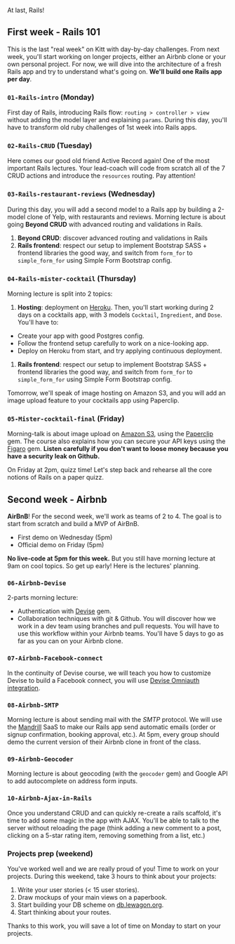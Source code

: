 At last, Rails!

## First week - Rails 101

This is the last "real week" on Kitt with day-by-day challenges. From next week, you'll start working on longer projects, either an Airbnb clone or your own personal project. For now, we will dive into the architecture of a fresh Rails app and try to understand what's going on. **We'll build one Rails app per day**.

### `01-Rails-intro` (Monday)

First day of Rails, introducing Rails flow: `routing > controller > view` without adding the model layer and explaining `params`. During this day, you'll have to transform old ruby challenges of 1st week into Rails apps.

### `02-Rails-CRUD` (Tuesday)

Here comes our good old friend Active Record again! One of the most important Rails lectures. Your lead-coach will code from scratch all of the 7 CRUD actions and introduce the `resources` routing. Pay attention!

### `03-Rails-restaurant-reviews` (Wednesday)

During this day, you will add a second model to a Rails app by building a 2-model clone of Yelp, with restaurants and reviews. Morning lecture is about going **Beyond CRUD** with advanced routing and validations in Rails.

1. **Beyond CRUD**: discover advanced routing and validations in Rails
1. **Rails frontend**: respect our setup to implement Bootstrap SASS + frontend libraries the good way, and switch from `form_for` to `simple_form_for` using Simple Form Bootstrap config.

### `04-Rails-mister-cocktail` (Thursday)

Morning lecture is split into 2 topics:

1. **Hosting**: deployment on [Heroku](http://heroku.com/). Then, you'll start working during 2 days on a cocktails app, with 3 models `Cocktail`, `Ingredient`, and `Dose`. You'll have to:
- Create your app with good Postgres config.
- Follow the frontend setup carefully to work on a nice-looking app.
- Deploy on Heroku from start, and try applying continuous deployment.

1. **Rails frontend**: respect our setup to implement Bootstrap SASS + frontend libraries the good way, and switch from `form_for` to `simple_form_for` using Simple Form Bootstrap config.

Tomorrow, we'll speak of image hosting on Amazon S3, and you will add an image upload feature to your cocktails app using Paperclip.

### `05-Mister-cocktail-final` (Friday)

Morning-talk is about image upload on [Amazon S3](https://aws.amazon.com/s3/), using the [Paperclip](https://github.com/thoughtbot/paperclip) gem. The course also explains how you can secure your API keys using the [Figaro](https://github.com/laserlemon/figaro) gem. **Listen carefully if you don't want to loose money because you have a security leak on Github.**

On Friday at 2pm, quizz time! Let's step back and rehearse all the core notions of Rails on a paper quizz.

## Second week - Airbnb

**AirBnB**! For the second week, we'll work as teams of 2 to 4. The goal is to start from scratch and build a MVP of AirBnB.

- First demo on Wednesday (5pm)
- Official demo on Friday (5pm)

**No live-code at 5pm for this week.** But you still have morning lecture at 9am on cool topics. So get up early! Here is the lectures' planning.

### `06-Airbnb-Devise`

2-parts morning lecture:

- Authentication with [Devise](https://github.com/plataformatec/devise) gem.
- Collaboration techniques with git & Github. You will discover how we work in a dev team using branches and pull requests. You will have to use this workflow within your Airbnb teams. You'll have 5 days to go as far as you can on your Airbnb clone.

### `07-Airbnb-Facebook-connect`

In the continuity of Devise course, we will teach you how to customize Devise to build a Facebook connect, you will use [Devise Omniauth integration](https://github.com/plataformatec/devise/wiki/OmniAuth%3A-Overview).

### `08-Airbnb-SMTP`

Morning lecture is about sending mail with the *SMTP* protocol. We will use the [Mandrill](https://www.mandrill.com/) SaaS to make our Rails app send automatic emails (order or signup confirmation, booking approval, etc.). At 5pm, every group should demo the current version of their Airbnb clone in front of the class.

### `09-Airbnb-Geocoder`

Morning lecture is about geocoding (with the `geocoder` gem) and Google API to add autocomplete on address form inputs.

### `10-Airbnb-Ajax-in-Rails`

Once you understand CRUD and can quickly re-create a rails scaffold, it's time to add some magic in the app with AJAX. You'll be able to talk to the server without reloading the page (think adding a new comment to a post, clicking on a 5-star rating item, removing something from a list, etc.)

### Projects prep (weekend)

You've worked well and we are really proud of you! Time to work on your projects. During this weekend, take 3 hours to think about your projects:

1. Write your user stories (< 15 user stories).
1. Draw mockups of your main views on a paperbook.
1. Start building your DB scheme on [db.lewagon.org](http://db.lewagon.org).
1. Start thinking about your routes.

Thanks to this work, you will save a lot of time on Monday to start on your projects.
